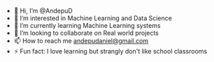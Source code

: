 - 👋 Hi, I’m @AndepuD
- 👀 I’m interested in Machine Learning and Data Science 
- 🌱 I’m currently learning Machine Learning systems 
- 💞️ I’m looking to collaborate on Real world projects 
- 📫 How to reach me andepudaniel@gmail.com
- ⚡ Fun fact: I love learning  but strangly don't like school classrooms 

<!---
AndepuD/AndepuD is a ✨ special ✨ repository because its `README.md` (this file) appears on your GitHub profile.
You can click the Preview link to take a look at your changes.
--->
